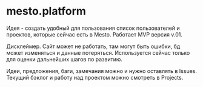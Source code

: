 # mesto.platform
Идея - создать удобный для пользования список пользователей и проектов, которые сейчас есть в Mesto.
Работает MVP версия v.01. 

Дисклеймер. Сайт может не работать, там могут быть ошибки, бд может изменяться и данные потеряться. 
Используется сейчас только для оценки дальнейших шагов по развитию.

Идеи, предложения, баги, замечания можно и нужно оставлять в Issues. Текущий бэклог и работу над проектом можно смотреть в Projects.
